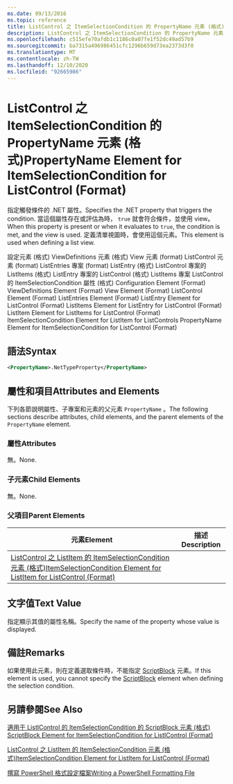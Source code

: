 ```yaml
---
ms.date: 09/13/2016
ms.topic: reference
title: ListControl 之 ItemSelectionCondition 的 PropertyName 元素 (格式)
description: ListControl 之 ItemSelectionCondition 的 PropertyName 元素 (格式)
ms.openlocfilehash: c515efe70afdb1c1186c0a07fe1f52dc49ad57b9
ms.sourcegitcommit: ba7315a496986451cfc1296b659d73ea2373d3f0
ms.translationtype: MT
ms.contentlocale: zh-TW
ms.lasthandoff: 12/10/2020
ms.locfileid: "92665986"
---
```

# <a name="propertyname-element-for-itemselectioncondition-for-listcontrol-format"></a><span data-ttu-id="47977-103">ListControl 之 ItemSelectionCondition 的 PropertyName 元素 (格式)</span><span class="sxs-lookup"><span data-stu-id="47977-103">PropertyName Element for ItemSelectionCondition for ListControl (Format)</span></span>

<span data-ttu-id="47977-104">指定觸發條件的 .NET 屬性。</span><span class="sxs-lookup"><span data-stu-id="47977-104">Specifies the .NET property that triggers the condition.</span></span> <span data-ttu-id="47977-105">當這個屬性存在或評估為時， `true` 就會符合條件，並使用 view。</span><span class="sxs-lookup"><span data-stu-id="47977-105">When this property is present or when it evaluates to `true`, the condition is met, and the view is used.</span></span> <span data-ttu-id="47977-106">定義清單視圖時，會使用這個元素。</span><span class="sxs-lookup"><span data-stu-id="47977-106">This element is used when defining a list view.</span></span>

<span data-ttu-id="47977-107">設定元素 (格式) ViewDefinitions 元素 (格式) View 元素 (format) ListControl 元素 (format) ListEntries 專案 (format) ListEntry (格式) ListControl 專案的 ListItems (格式) ListEntry 專案的 ListControl (格式) ListItems 專案 ListControl 的 ItemSelectionCondition 屬性 (格式) </span><span class="sxs-lookup"><span data-stu-id="47977-107">Configuration Element (Format) ViewDefinitions Element (Format) View Element (Format) ListControl Element (Format) ListEntries Element (Format) ListEntry Element for ListControl (Format) ListItems Element for ListEntry for ListControl (Format) ListItem Element for ListItems for ListControl (Format) ItemSelectionCondition Element for ListItem for ListControls PropertyName Element for ItemSelectionCondition for ListControl (Format)</span></span>

## <a name="syntax"></a><span data-ttu-id="47977-108">語法</span><span class="sxs-lookup"><span data-stu-id="47977-108">Syntax</span></span>

```xml
<PropertyName>.NetTypeProperty</PropertyName>
```

## <a name="attributes-and-elements"></a><span data-ttu-id="47977-109">屬性和項目</span><span class="sxs-lookup"><span data-stu-id="47977-109">Attributes and Elements</span></span>

<span data-ttu-id="47977-110">下列各節說明屬性、子專案和元素的父元素 `PropertyName` 。</span><span class="sxs-lookup"><span data-stu-id="47977-110">The following sections describe attributes, child elements, and the parent elements of the `PropertyName` element.</span></span>

### <a name="attributes"></a><span data-ttu-id="47977-111">屬性</span><span class="sxs-lookup"><span data-stu-id="47977-111">Attributes</span></span>

<span data-ttu-id="47977-112">無。</span><span class="sxs-lookup"><span data-stu-id="47977-112">None.</span></span>

### <a name="child-elements"></a><span data-ttu-id="47977-113">子元素</span><span class="sxs-lookup"><span data-stu-id="47977-113">Child Elements</span></span>

<span data-ttu-id="47977-114">無。</span><span class="sxs-lookup"><span data-stu-id="47977-114">None.</span></span>

### <a name="parent-elements"></a><span data-ttu-id="47977-115">父項目</span><span class="sxs-lookup"><span data-stu-id="47977-115">Parent Elements</span></span>

|<span data-ttu-id="47977-116">元素</span><span class="sxs-lookup"><span data-stu-id="47977-116">Element</span></span>|<span data-ttu-id="47977-117">描述</span><span class="sxs-lookup"><span data-stu-id="47977-117">Description</span></span>|
|-------------|-----------------|
|[<span data-ttu-id="47977-118">ListControl 之 ListItem 的 ItemSelectionCondition 元素 (格式)</span><span class="sxs-lookup"><span data-stu-id="47977-118">ItemSelectionCondition Element for ListItem for ListControl (Format)</span></span>](./itemselectioncondition-element-for-listitem-for-listcontrol-format.md)||

## <a name="text-value"></a><span data-ttu-id="47977-119">文字值</span><span class="sxs-lookup"><span data-stu-id="47977-119">Text Value</span></span>

<span data-ttu-id="47977-120">指定顯示其值的屬性名稱。</span><span class="sxs-lookup"><span data-stu-id="47977-120">Specify the name of the property whose value is displayed.</span></span>

## <a name="remarks"></a><span data-ttu-id="47977-121">備註</span><span class="sxs-lookup"><span data-stu-id="47977-121">Remarks</span></span>

<span data-ttu-id="47977-122">如果使用此元素，則在定義選取條件時，不能指定 [ScriptBlock](./scriptblock-element-for-itemselectioncondition-for-listcontrol-format.md) 元素。</span><span class="sxs-lookup"><span data-stu-id="47977-122">If this element is used, you cannot specify the [ScriptBlock](./scriptblock-element-for-itemselectioncondition-for-listcontrol-format.md) element when defining the selection condition.</span></span>

## <a name="see-also"></a><span data-ttu-id="47977-123">另請參閱</span><span class="sxs-lookup"><span data-stu-id="47977-123">See Also</span></span>

[<span data-ttu-id="47977-124">適用于 ListIControl 的 ItemSelectionCondition 的 ScriptBlock 元素 (格式) </span><span class="sxs-lookup"><span data-stu-id="47977-124">ScriptBlock Element for ItemSelectionCondition for ListIControl (Format)</span></span>](./scriptblock-element-for-itemselectioncondition-for-listcontrol-format.md)

[<span data-ttu-id="47977-125">ListControl 之 ListItem 的 ItemSelectionCondition 元素 (格式)</span><span class="sxs-lookup"><span data-stu-id="47977-125">ItemSelectionCondition Element for ListItem for ListControl (Format)</span></span>](./itemselectioncondition-element-for-listitem-for-listcontrol-format.md)

[<span data-ttu-id="47977-126">撰寫 PowerShell 格式設定檔案</span><span class="sxs-lookup"><span data-stu-id="47977-126">Writing a PowerShell Formatting File</span></span>](./writing-a-powershell-formatting-file.md)

